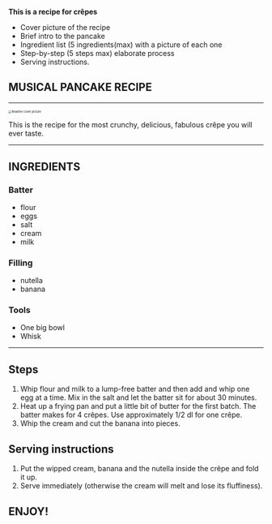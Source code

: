 
**This is a recipe for crêpes**

* Cover picture of the recipe
* Brief intro to the pancake
* Ingredient list (5 ingredients(max) with a picture of each one
* Step-by-step (5 steps max) elaborate process
* Serving instructions.

## MUSICAL PANCAKE RECIPE
___

<img src="https://img.koket.se/standard-mega/crepes-med-nutella-banan-och-gradde.jpg.webp" alt="Readme cover picture" style="zoom:40%;" />

This is the recipe for the most crunchy, delicious, fabulous crêpe you will ever taste.
___

## INGREDIENTS

### Batter
* flour 
* eggs
* salt
* cream
* milk

### Filling
* nutella
* banana

### Tools
* One big bowl
* Whisk
___

## Steps
1. Whip flour and milk to a lump-free batter and then add and whip one egg at a time. Mix in the salt and let the batter sit for about 30 minutes.
2. Heat up a frying pan and put a little bit of butter for the first batch. The batter makes for 4 crêpes. Use approximately 1/2 dl for one crêpe.
3. Whip the cream and cut the banana into pieces.

## Serving instructions
1. Put the wipped cream, banana and the nutella inside the crêpe and fold it up.
2. Serve immediately (otherwise the cream will melt and lose its fluffiness).


## ENJOY!